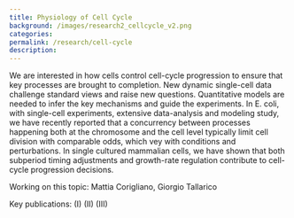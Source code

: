 ```yaml
---
title: Physiology of Cell Cycle
background: /images/research2_cellcycle_v2.png
categories: 
permalink: /research/cell-cycle
description:
---
```

We are interested in how cells control cell-cycle progression to ensure that key processes are brought to completion. New dynamic single-cell data challenge standard views and raise new questions. Quantitative models are needed to infer the key mechanisms and guide the experiments. In E. coli, with single-cell experiments, extensive data-analysis and modeling study, we have recently reported that a concurrency between processes happening both at the chromosome and the cell level typically limit cell division with comparable odds, which vey with conditions and perturbations. In single cultured mammalian cells, we have shown that both subperiod timing adjustments and growth-rate regulation contribute to cell-cycle progression decisions.

Working on this topic: Mattia Corigliano, Giorgio Tallarico

Key publications:
(I)
(II)
(III)

